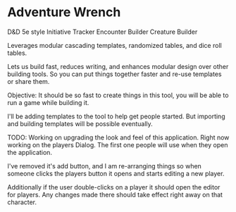 # Adventure Wrench
D&D 5e style
Initiative Tracker
Encounter Builder
Creature Builder

Leverages modular cascading templates, randomized tables, and dice roll tables.

Lets us build fast, reduces writing, and enhances modular design over
other building tools. So you can put things together faster and re-use templates
or share them.

Objective: It should be so fast to create things in this tool, you will be able
to run a game while building it.

I'll be adding templates to the tool to help get people started. But importing
and building templates will be possible eventually.


TODO:
Working on upgrading the look and feel of this application.
Right now working on the players Dialog. The first one people will use
when they open the application.

I've removed it's add button, and I am re-arranging things so when someone
clicks the players button it opens and starts editing a new player.

Additionally if the user double-clicks on a player it should open the editor
for players. Any changes made there should take effect right away on that character.
